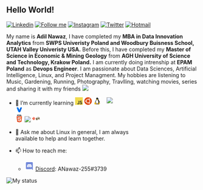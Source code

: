 ## Hello World!

[![Linkedin](https://img.shields.io/badge/-LinkedIn-blue?style=flat&logo=Linkedin&logoColor=white)](https://www.linkedin.com/in/adil-nawaz-b3ba0a82/)
[<img src="https://img.shields.io/github/followers/ADIL-PC?label=follow&style=social" height="22" title="Follow me" />](https://github.com/ADIL-PC) 
[![Instagram](https://img.shields.io/badge/-Instagram-c13584?style=flat&labelColor=c13584&logo=instagram&logoColor=white)](https://www.instagram.com/aadilnawaz)
[![Twitter](https://img.shields.io/badge/-twitter-c14438?style=flat&logo=twitter&logoColor=white)](https://twitter.com/geosadil)
[![Hotmail](https://img.shields.io/badge/-hotmail-c14438?style=flat&logo=Hotmail&logoColor=white)](mailto:adil_pu@hotmail.com)


My name is **Adil Nawaz**, I have completed my  **MBA in Data Innovation Analytics** from **SWPS Univeristy Poland and Woodbury Buisness School, UTAH Valley Univeristy USA.** Before this, I have completed my **Master of Science in Economic & Mining Geology** from **AGH University of Science and Technology, Krakow Poland.**
I am currently doing intrenship at **EPAM Poland** as **Devops Engineer**. I am passionate about Data Sciences, Artificial Intelligence, Linux, and Project Managment.  My hobbies are listening to Music, Gardening, Running, Photography, Travlling, watching movies, series and sharing it with my friends <img height ="20" src= "https://camo.githubusercontent.com/6ba7b982e69849c28d40e15131d5557cd65455a6/68747470733a2f2f6d656469612e67697068792e636f6d2f6d656469612f4c6e516a7057614f4e386e68723231764e572f67697068792e676966" />

<img align= "right" width= "240" src= "https://pa1.narvii.com/6580/8098c6e9207376889eeb0532d9f5a0723c4d73f5_hq.gif"/>


- 🌱 I’m currently learning <img height="20" src="https://raw.githubusercontent.com/github/explore/80688e429a7d4ef2fca1e82350fe8e3517d3494d/topics/javascript/javascript.png"></code>
<code><img height="20" src="https://raw.githubusercontent.com/github/explore/80688e429a7d4ef2fca1e82350fe8e3517d3494d/topics/ubuntu/ubuntu.png"></code>
<code><img height="20" src="https://raw.githubusercontent.com/github/explore/80688e429a7d4ef2fca1e82350fe8e3517d3494d/topics/linux/linux.png"></code>
<code> <img height = "20" src = "https://raw.githubusercontent.com/github/explore/80688e429a7d4ef2fca1e82350fe8e3517d3494d/topics/vagrant/vagrant.png"> </code>
<code><img height="20" src="https://raw.githubusercontent.com/github/explore/80688e429a7d4ef2fca1e82350fe8e3517d3494d/topics/html/html.png"></code>
<code><img height="20" src="https://raw.githubusercontent.com/github/explore/80688e429a7d4ef2fca1e82350fe8e3517d3494d/topics/ansible/ansible.pngg"></code>
<code><img height="20" src="https://raw.githubusercontent.com/github/explore/80688e429a7d4ef2fca1e82350fe8e3517d3494d/topics/git/git.png"></code>

- 💬 Ask me about Linux in general, I am always <br> available to help and learn together.

- 📫 How to reach me: 
   - <a><img height="25" src="https://raw.githubusercontent.com/github/explore/80688e429a7d4ef2fca1e82350fe8e3517d3494d/topics/discord/discord.png"> [Discord](https://discord.com/): ANawaz-255#3739 </a>

<img title="My status" align="left" heigth="320" width="420" src="https://github-readme-stats.vercel.app/api?username=ADIL-PC&hide=issues&count_private=true&icon_color=871486&title_color=000000&bg_color=ffffff&show_icons=true)"
/>


